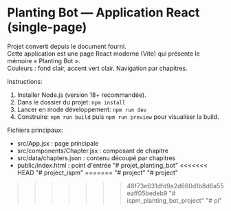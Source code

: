 # Planting Bot — Application React (single-page)
Projet converti depuis le document fourni.  
Cette application est une page React moderne (Vite) qui présente le mémoire « Planting Bot ».  
Couleurs : fond clair, accent vert clair. Navigation par chapitres.

Instructions:
1. Installer Node.js (version 18+ recommandée).
2. Dans le dossier du projet: `npm install`
3. Lancer en mode développement: `npm run dev`
4. Construire: `npm run build` puis `npm run preview` pour visualiser la build.

Fichiers principaux:
- src/App.jsx : page principale
- src/components/Chapter.jsx : composant de chapitre
- src/data/chapters.json : contenu découpé par chapitres
- public/index.html : point d'entrée
"# projet_planting_bot" 
<<<<<<< HEAD
"# project_ispm" 
=======
"# project" 
"# project" 
>>>>>>> 48f73e631dfd9a2d660d1b8d6a55eaff05bedeb9
"# ispm_planting_bot_project" 
"# pl" 

